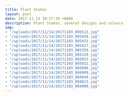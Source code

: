 ```yaml
---
title: Plant Stakes
layout: post
date: 2017-11-13 20:27:30 +0000
description: Plant Stakes, several designs and colours
img:
- "/uploads/2017/11/14/20171103_085513.jpg"
- "/uploads/2017/11/14/20171103_085458.jpg"
- "/uploads/2017/11/14/20171103_085433.jpg"
- "/uploads/2017/11/14/20171103_085417.jpg"
- "/uploads/2017/11/14/20171103_085359.jpg"
- "/uploads/2017/11/14/20171103_085319.jpg"
- "/uploads/2017/11/14/20171103_085053.jpg"
- "/uploads/2017/11/14/20171103_085032.jpg"
- "/uploads/2017/11/14/20171103_085000.jpg"
- "/uploads/2017/11/14/20171103_084909.jpg"
- "/uploads/2017/11/14/20171103_084848.jpg"
- "/uploads/2017/11/14/20171103_084823.jpg"
- "/uploads/2017/11/14/20171103_084800.jpg"
---
```

